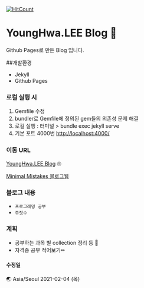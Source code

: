 [![HitCount](http://hits.dwyl.com/issuehwa/issuehwa/issuehwagithubio/issuehwagithubio.svg)](http://hits.dwyl.com/issuehwa/issuehwa/issuehwagithubio/issuehwagithubio)

# YoungHwa.LEE Blog 🎈
Github Pages로 만든 Blog 입니다.


##개발환경

- Jekyll
- Github Pages

### 로컬 실행 시  
1. Gemfile 수정
2. bundler로 Gemfile에 정의된 gem들의 의존성 문제 해결
3. 로컬 실행 : 터미널 > bundle exec jekyll serve
4. 기본 포트 4000번 [http://localhost:4000/](http://localhost:4000/)

### 이동 URL
[YoungHwa.LEE Blog](https://issuehwa.github.io) 🙄

[Minimal Mistakes 블로그웹](https://mmistakes.github.io/minimal-mistakes/)

### 블로그 내용
- `프로그래밍 공부`
- `주짓수`

### 계획
- 공부하는 과목 별 collection 정리 등 💾
- 자격증 공부 적어보기✏

#### 수정일
🌏 Asia/Seoul 2021-02-04 (목)
